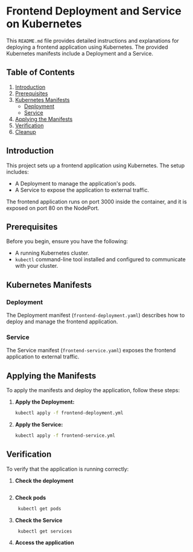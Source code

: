 # Frontend Deployment and Service on Kubernetes

This `README.md` file provides detailed instructions and explanations for deploying a frontend application using Kubernetes. The provided Kubernetes manifests include a Deployment and a Service.

## Table of Contents

1. [Introduction](#introduction)
2. [Prerequisites](#prerequisites)
3. [Kubernetes Manifests](#kubernetes-manifests)
   - [Deployment](#deployment)
   - [Service](#service)
4. [Applying the Manifests](#applying-the-manifests)
5. [Verification](#verification)
6. [Cleanup](#cleanup)

## Introduction

This project sets up a frontend application using Kubernetes. The setup includes:

- A Deployment to manage the application's pods.
- A Service to expose the application to external traffic.

The frontend application runs on port 3000 inside the container, and it is exposed on port 80 on the NodePort.

## Prerequisites

Before you begin, ensure you have the following:

- A running Kubernetes cluster.
- `kubectl` command-line tool installed and configured to communicate with your cluster.

## Kubernetes Manifests

### Deployment

The Deployment manifest (`frontend-deployment.yaml`) describes how to deploy and manage the frontend application.

### Service

The Service manifest (`frontend-service.yaml`) exposes the frontend application to external traffic.

## Applying the Manifests

To apply the manifests and deploy the application, follow these steps:

1. **Apply the Deployment:**
   ```sh
   kubectl apply -f frontend-deployment.yml
2. **Apply the Service:**
   ```sh
   kubectl apply -f frontend-service.yml

## Verification
To verify that the application is running correctly:
1. **Check the deployment**
   ```sh kubectl get deployments
2. **Check pods**
   ```sh
    kubectl get pods
3. **Check the Service**
   ```sh
    kubectl get services
4. **Access the application**
    ```sh kubectl get svc frontend-service


